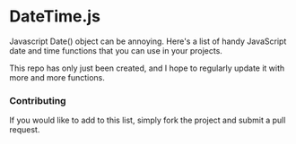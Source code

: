 # DateTime.js

Javascript Date() object can be annoying. Here's a list of handy JavaScript date and time functions that you can use in your projects.

This repo has only just been created, and I hope to regularly update it with more and more functions.

### Contributing

If you would like to add to this list, simply fork the project and submit a pull request.
